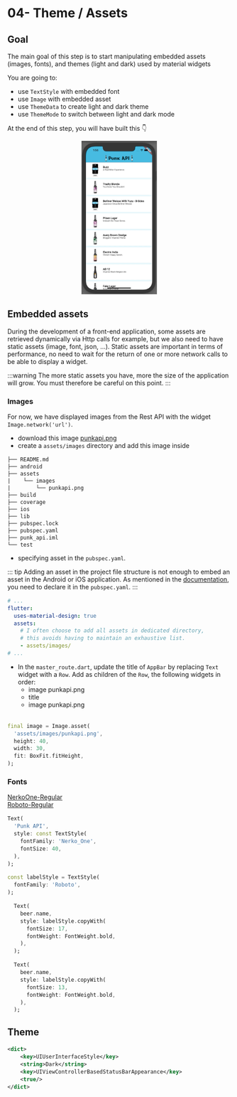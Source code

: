 # 04- Theme / Assets

## Goal

The main goal of this step is to start manipulating embedded assets (images, fonts), and themes (light and dark) used by material widgets

You are going to:

- use `TextStyle` with embedded font
- use `Image` with embedded asset
- use `ThemeData` to create light and dark theme
- use `ThemeMode` to switch between light and dark mode

At the end of this step, you will have built this :point_down:

<figure style="text-align: center;">
    <img src="./resources/04_theme_assets_goal.gif" alt="04_theme_assets_goal.gif" style="display: inline;width: 40%"/>
</figure>

## Embedded assets

During the development of a front-end application, some assets are retrieved dynamically via Http calls for example, but we also need to have static assets (image, font, json, ...).
Static assets are important in terms of performance, no need to wait for the return of one or more network calls to be able to display a widget.

:::warning
The more static assets you have, more the size of the application will grow. You must therefore be careful on this point.
:::

### Images

For now, we have displayed images from the Rest API with the widget `Image.network('url')`.

- download this image
  <a download="punkapi.png" href="/04_theme_assets_download/images/punkapi.png" title="punkapi">
  punkapi.png
  </a>
- create a `assets/images` directory and add this image inside

```
├── README.md
├── android
├── assets
|    └── images
|        └── punkapi.png
├── build
├── coverage
├── ios
├── lib
├── pubspec.lock
├── pubspec.yaml
├── punk_api.iml
└── test
```

- specifying asset in the `pubspec.yaml`.

::: tip
Adding an asset in the project file structure is not enough to embed an asset in the Android or iOS application. As mentioned
in the [documentation](https://flutter.dev/docs/development/ui/assets-and-images#specifying-assets), you need to declare it in the `pubspec.yaml`.
:::

```yaml
# ...
flutter:
  uses-material-design: true
  assets:
    # I often choose to add all assets in dedicated directory,
    # this avoids having to maintain an exhaustive list.
    - assets/images/
# ...
```

- In the `master_route.dart`, update the title of `AppBar` by replacing `Text` widget with a `Row`. Add as children of the `Row`, the following widgets in order:
  - image punkapi.png
  - title
  - image punkapi.png

```dart

final image = Image.asset(
  'assets/images/punkapi.png',
  height: 40,
  width: 30,
  fit: BoxFit.fitHeight,
);
```

### Fonts

<a download="NerkoOne-Regular.ttf" href="/04_theme_assets_download/fonts/NerkoOne-Regular.ttf" title="NerkoOne-Regular">
    NerkoOne-Regular
</a>
<br/>
<a download="Roboto-Regular.ttf" href="/04_theme_assets_download/fonts/Roboto-Regular.ttf" title="Roboto-Regular">
    Roboto-Regular
</a>

```dart
Text(
  'Punk API',
  style: const TextStyle(
    fontFamily: 'Nerko_One',
    fontSize: 40,
  ),
);
```

```dart
const labelStyle = TextStyle(
  fontFamily: 'Roboto',
);
```

```dart
  Text(
    beer.name,
    style: labelStyle.copyWith(
      fontSize: 17,
      fontWeight: FontWeight.bold,
    ),
  );
```

```dart
  Text(
    beer.name,
    style: labelStyle.copyWith(
      fontSize: 13,
      fontWeight: FontWeight.bold,
    ),
  );
```

## Theme

```xml
<dict>
    <key>UIUserInterfaceStyle</key>
    <string>Dark</string>
    <key>UIViewControllerBasedStatusBarAppearance</key>
    <true/>
</dict>
```
